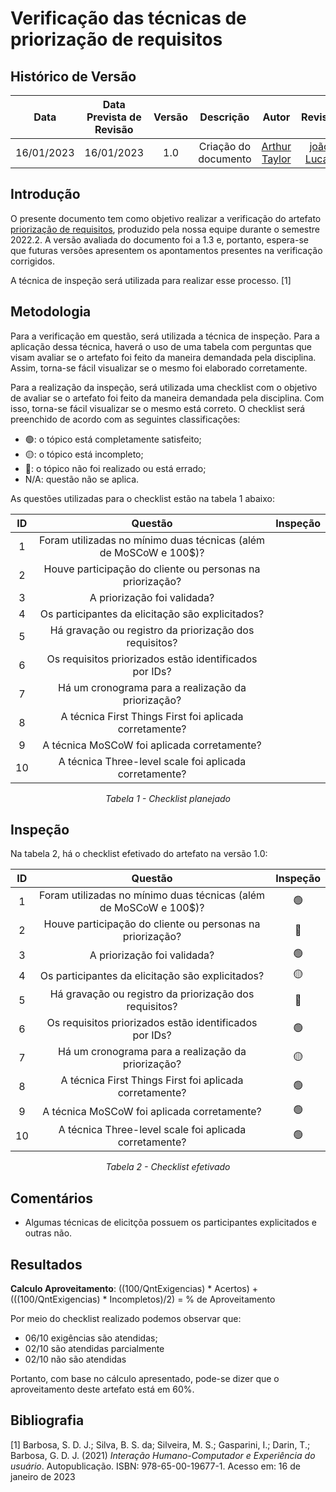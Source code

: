 # Verificação das técnicas de priorização de requisitos
## <a>Histórico de Versão</a>
|    Data    | Data Prevista de Revisão | Versão |      Descrição       |                   Autor                    |                  Revisor                   |
| :--------: | :----------------------: | :----: | :------------------: | :----------------------------------------: | :----------------------------------------: |
| 16/01/2023 |        16/01/2023        |  1.0   | Criação do documento | [Arthur Taylor](https://github.com/Eruel6) | [joão Lucas](https://github.com/HacKairos) |

## <a>Introdução</a>
O presente documento tem como objetivo realizar a verificação do artefato [priorização de requisitos](../../../Elicitacao/tecnicas-priorizacao.md), produzido pela nossa equipe durante o semestre 2022.2. A versão avaliada do documento foi a 1.3 e, portanto, espera-se que futuras versões apresentem os apontamentos presentes na verificação corrigidos.

A técnica de inspeção será utilizada para realizar esse processo. [1]

## <a>Metodologia</a>
Para a verificação em questão, será utilizada a técnica de inspeção. Para a aplicação dessa técnica, haverá o uso de uma tabela com perguntas que visam avaliar se o artefato foi feito da maneira demandada pela disciplina. Assim, torna-se fácil visualizar se o mesmo foi elaborado corretamente.

Para a realização da inspeção, será utilizada uma checklist com o objetivo de avaliar se o artefato foi feito da maneira demandada pela disciplina. Com isso, torna-se fácil visualizar se o mesmo está correto. O checklist será preenchido de acordo com as seguintes classificações:

* 🟢: o tópico está completamente satisfeito;
* 🟡: o tópico está incompleto;
* 🔴: o tópico não foi realizado ou está errado;
* N/A: questão não se aplica.

As questões utilizadas para o checklist estão na tabela 1 abaixo:

<center>

  
|  ID   |                              Questão                                             | Inspeção |
| :---: | :------------------------------------------------------------------------------: | :------: |
|   1   | Foram utilizadas no mínimo duas técnicas (além de MoSCoW e 100$)?                |          |
|   2   |     Houve participação do cliente ou personas na priorização?                    |          |
|   3   |                    A priorização foi validada?                                   |          |
|   4   |         Os participantes da elicitação são explicitados?                         |          |
|   5   |      Há gravação ou registro da priorização dos requisitos?                      |          |
|   6   |      Os requisitos priorizados estão identificados por IDs?                      |          |
|   7   |        Há um cronograma para a realização da priorização?                        |          |
|   8   |             A técnica First Things First foi aplicada corretamente?              |          |
|   9   |            A técnica MoSCoW foi aplicada corretamente?                           |          |
|  10   |      A técnica Three-level scale foi aplicada corretamente?                      |          |
  
*Tabela 1 - Checklist planejado*

</center>

## <a>Inspeção</a>

Na tabela 2, há o checklist efetivado do artefato na versão 1.0:

<center>
  
|  ID   |                              Questão                                             | Inspeção |
| :---: | :------------------------------------------------------------------------------: | :------: |
|   1   | Foram utilizadas no mínimo duas técnicas (além de MoSCoW e 100$)?                |     🟢    |
|   2   |     Houve participação do cliente ou personas na priorização?                    |     🔴    |
|   3   |                    A priorização foi validada?                                   |     🟢    |
|   4   |         Os participantes da elicitação são explicitados?                         |     🟡    |
|   5   |      Há gravação ou registro da priorização dos requisitos?                      |     🔴    |
|   6   |      Os requisitos priorizados estão identificados por IDs?                      |     🟢    |
|   7   |        Há um cronograma para a realização da priorização?                        |     🟡    |
|   8   |             A técnica First Things First foi aplicada corretamente?              |     🟢    |
|   9   |            A técnica MoSCoW foi aplicada corretamente?                           |     🟢    |
|  10   |      A técnica Three-level scale foi aplicada corretamente?                      |     🟢    |  

  
*Tabela 2 - Checklist efetivado*

</center>

## <a>Comentários</a>

* Algumas técnicas de elicitçõa possuem os participantes explicitados e outras não.

  
## <a>Resultados</a>
<a>**Calculo Aproveitamento**</a>: ((100/QntExigencias) * Acertos) + (((100/QntExigencias) * Incompletos)/2) = % de Aproveitamento

Por meio do checklist realizado podemos observar que:
  
  * 06/10 exigências são atendidas;
  * 02/10 são atendidas parcialmente 
  * 02/10 não são atendidas

Portanto, com base no cálculo apresentado, pode-se dizer que o aproveitamento deste artefato está em 60%.
  
## <a>Bibliografia</a>

[1] Barbosa, S. D. J.; Silva, B. S. da; Silveira, M. S.; Gasparini, I.; Darin, T.; Barbosa, G. D. J. (2021) _Interação Humano-Computador e Experiência do usuário_. Autopublicação. ISBN: 978-65-00-19677-1. Acesso em: 16 de janeiro de 2023
